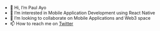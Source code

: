 - 👋 Hi, I’m Paul Ayo
- 👀 I’m interested in Mobile Application Development using React Native
- 💞️ I’m looking to collaborate on Mobile Applications and Web3 space
- 📫 How to reach me on [Twitter](https://twitter.com/ayopaulofficial)

<!---
paulayo93/paulayo93 is a ✨ special ✨ repository because its `README.md` (this file) appears on your GitHub profile.
You can click the Preview link to take a look at your changes.
--->
